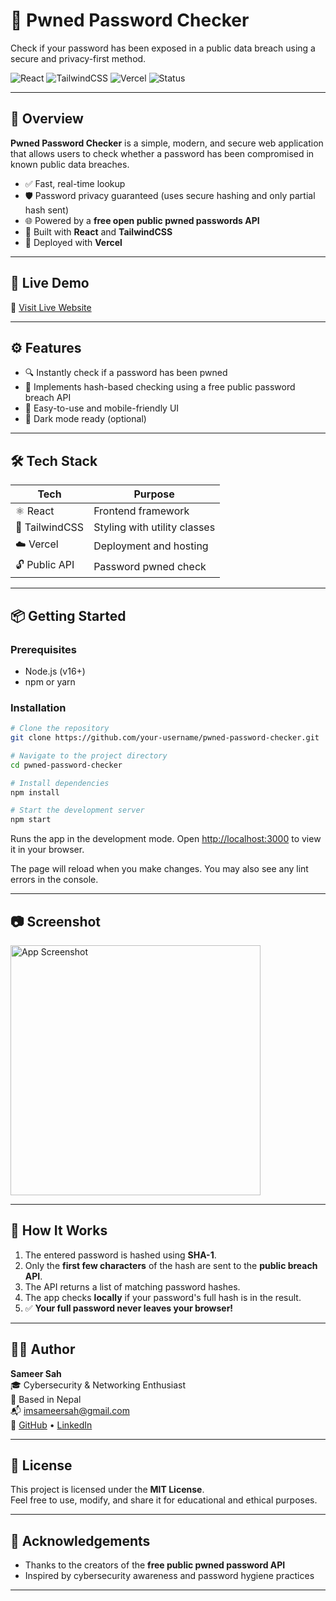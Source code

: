 # 🔐 Pwned Password Checker

Check if your password has been exposed in a public data breach using a secure and privacy-first method.

![React](https://img.shields.io/badge/Built_with-React-61DAFB?style=flat-square&logo=react) 
![TailwindCSS](https://img.shields.io/badge/Styled_with-TailwindCSS-38B2AC?style=flat-square&logo=tailwindcss)
![Vercel](https://img.shields.io/badge/Deployed_on-Vercel-black?style=flat-square&logo=vercel)
![Status](https://img.shields.io/badge/Status-Active-brightgreen?style=flat-square)

---

## 🧠 Overview

**Pwned Password Checker** is a simple, modern, and secure web application that allows users to check whether a password has been compromised in known public data breaches.

- ✅ Fast, real-time lookup
- 🛡️ Password privacy guaranteed (uses secure hashing and only partial hash sent)
- 🌐 Powered by a **free open public pwned passwords API**
- 🎯 Built with **React** and **TailwindCSS**
- 🚀 Deployed with **Vercel**

---

## 🚀 Live Demo

🔗 [Visit Live Website](https://thethirdeye.vercel.app)

---

## ⚙️ Features

- 🔍 Instantly check if a password has been pwned
- 🔐 Implements hash-based checking using a free public password breach API
- 🧠 Easy-to-use and mobile-friendly UI
- 🌙 Dark mode ready (optional)

---

## 🛠️ Tech Stack

| Tech          | Purpose                      |
|---------------|------------------------------|
| ⚛️ React       | Frontend framework           |
| 🎨 TailwindCSS | Styling with utility classes |
| ☁️ Vercel      | Deployment and hosting       |
| 🔓 Public API  | Password pwned check         |

---

## 📦 Getting Started

### Prerequisites

- Node.js (v16+)
- npm or yarn

### Installation

```bash
# Clone the repository
git clone https://github.com/your-username/pwned-password-checker.git

# Navigate to the project directory
cd pwned-password-checker

# Install dependencies
npm install

# Start the development server
npm start

```

Runs the app in the development mode.
Open [http://localhost:3000](http://localhost:3000) to view it in your browser.

The page will reload when you make changes.
You may also see any lint errors in the console.


---

## 📷 Screenshot

<img src="https://i.imgur.com/maNNAYk.png" alt="App Screenshot" width="400"/>


---

## 🔐 How It Works

1. The entered password is hashed using **SHA-1**.
2. Only the **first few characters** of the hash are sent to the **public breach API**.
3. The API returns a list of matching password hashes.
4. The app checks **locally** if your password's full hash is in the result.
5. ✅ **Your full password never leaves your browser!**

---

## 🙋‍♂️ Author

**Sameer Sah**  
🎓 Cybersecurity & Networking Enthusiast  
📍 Based in Nepal  
📬 [imsameersah@gmail.com](mailto:imsameersah@gmail.com)  
🔗 [GitHub](https://github.com/isameersah) • [LinkedIn](https://linkedin.com/in/isameersah)

---

## 📃 License

This project is licensed under the **MIT License**.  
Feel free to use, modify, and share it for educational and ethical purposes.

---

## 🙏 Acknowledgements

- Thanks to the creators of the **free public pwned password API**
- Inspired by cybersecurity awareness and password hygiene practices

---
